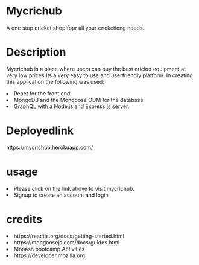 # Mycrichub
A one stop cricket shop fopr all your cricketiong needs.

# Description
Mycrichub is a place where users can buy the best cricket equipment at very low prices.Its a very easy to use and userfriendly platform.
In creating this application the following was used:
<li>React for the front end</li>
<li>MongoDB and the Mongoose ODM for the database</li>
<li>GraphQL with a Node.js and Express.js server.</li>

# Deployedlink
https://mycrichub.herokuapp.com/

# usage

<li> Please click on the link above to visit mycrichub. </li>
<li> Signup to create an account and login </li>

# credits
<li>https://reactjs.org/docs/getting-started.html</li>
<li>https://mongoosejs.com/docs/guides.html</li>
<li>Monash bootcamp Activities</li>
<li>https://developer.mozilla.org </li>
